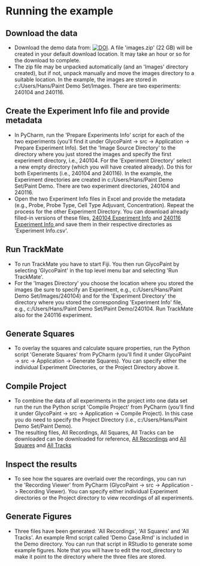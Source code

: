 # Running the example

## Download the data

- Download the demo data from: [![DOI](https://zenodo.org/badge/DOI/10.5281/zenodo.14196381.svg)](https://doi.org/10.5281/zenodo.14196381).
A file 'images.zip' (22 GB) will be created in your default download location. It may take an hour or so for the download to complete.
- The zip file may be unpacked automatically (and an 'Images' directory created), but if not, unpack manually and move the images directory to a suitable location. In the example, the images are stored in c:/Users/Hans/Paint Demo Set/Images. There are two experiments: 240104 and 240116.

## Create the Experiment Info file and provide metadata

- In PyCharm, run the 'Prepare Experiments Info' script for each of the two experiments (you'll find it under GlycoPaint -> src -> Application -> Prepare Experiment Info). Set the 'Image Source Directory' to the directory where you just stored the images and specify the first experiment directory, i.e., 240104. For the 'Experiment Directory' select a new empty directory (which you will have created already). Do this for both Experiments (i.e., 240104 and 240116). In the example, the Experiment directories are created in c:/Users/Hans/Paint Demo Set/Paint Demo. There are two experiment directories, 240104 and 240116.
- Open the two Experiment Info files in Excel and provide the metadata (e.g., Probe, Probe Type, Cell Type Adjuvant, Concentration). Repeat the process for the other Experiment Directory. You can download already filled-in versions of these files, [240104 Experiment Info](https://raw.githubusercontent.com/Leiden-chemical-immunology/GlycoPaint/refs/heads/main/Demo/240104%20Experiment%20Info.csv) and [240116 Experiment Info ](https://raw.githubusercontent.com/Leiden-chemical-immunology/GlycoPaint/refs/heads/main/Demo/240116%20Experiment%20Info.csv) and save them in their respective directories as 'Experiment Info.csv'.

## Run TrackMate

- To run TrackMate you have to start Fiji. You then run GlycoPaint by selecting 'GlycoPaint' in the top level menu bar and selecting 'Run TrackMate'.
- For the 'Images Directory' you choose the location where you stored the images (be sure to specify an Experiment, e.g., c:/Users/Hans/Paint Demo Set/Images/240104) and for the 'Experiment Directory' the directory where you stored the corresponding 'Experiment Info' file, e.g., c:/Users/Hans/Paint Demo Set/Paint Demo/240104. Run TrackMate also for the 240116 experiment.

## Generate Squares

- To overlay the squares and calculate square properties, run the Python script 'Generate Squares' from PyCharm (you'll find it under GlycoPaint -> src -> Application -> Generate Squares). You can specify either the individual Experiment Directories, or the Project Directory above it.  

## Compile Project

- To combine the data of all experiments in the project into one data set run the run the Python script 'Compile Project' from PyCharm (you'll find it under GlycoPaint -> src -> Application -> Compile Project). In this case you do need to specify the Project Directory (i.e., c:/Users/Hans/Paint Demo Set/Paint Demo).
- The resulting files, All Recordings, All Squares, All Tracks can be downloaded can be downloaded for reference, [All Recordings](https://raw.githubusercontent.com/Leiden-chemical-immunology/GlycoPaint/refs/heads/main/Demo/All%20Recordings.csv) and [All Squares](https://raw.githubusercontent.com/Leiden-chemical-immunology/GlycoPaint/refs/heads/main/Demo/All%20Squares.csv) and [All Tracks](https://raw.githubusercontent.com/Leiden-chemical-immunology/GlycoPaint/refs/heads/main/Demo/All%20Tracks.csv)

## Inspect the results

- To see how the squares are overlaid over the recordings, you can run the 'Recording Viewer' from PyCharm (GlycoPaint -> src -> Application -> Recording Viewer). You can specify either individual Experiment directories or the Project directory to view recordings of all experiments.

## Generate Figures

- Three files have been generated: 'All Recordings', 'All Squares' and 'All Tracks'. An example Rmd script called 'Demo Case.Rmd' is included in the Demo directory. You can run that script in RStudio to generate some example figures. Note that you will have to edit the root_directory to make it point to the directory where the three files are stored. 